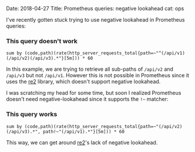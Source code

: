 Date: 2018-04-27
Title: Prometheus queries: negative lookahead
cat: ops

I've recently gotten stuck trying to use negative lookahead in Prometheus queries:

### This query doesn't work

```
sum by (code,path)(rate(http_server_requests_total{path=~"^(/api/v1)(/api/v2)(/api/v3).*"}[5m])) * 60
```

In this example, we are trying to retrieve all sub-paths of `/api/v2` and `/api/v3` but not `/api/v1`.
However this is not possible in Prometheus since it uses the [re2](https://github.com/google/re2) library, which doesn't support
negative lookahead.

I was scratching my head for some time, but soon I realized Prometheus doesn't need negative-lookahead since it supports the `!~` matcher:


### This query works

```
sum by (code,path)(rate(http_server_requests_total{path=~"(/api/v2)(/api/v3).*", path!~"(/api/v1).*"}[5m])) * 60
```

This way, we can get around [re2](https://github.com/google/re2)'s lack of negative lookahead.
